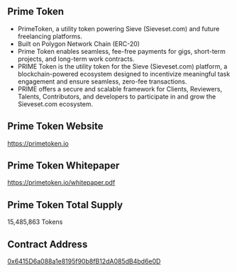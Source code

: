 ## Prime Token
- PrimeToken, a utility token powering Sieve (Sieveset.com) and future freelancing platforms.
- Built on Polygon Network Chain (ERC-20)
- Prime Token enables seamless, fee-free payments for gigs, short-term projects, and long-term work contracts.
- PRIME Token is the utility token for the Sieve (Sieveset.com) platform, a blockchain-powered ecosystem designed to incentivize meaningful task engagement and ensure seamless, zero-fee transactions. 
- PRIME offers a secure and scalable framework for Clients, Reviewers, Talents, Contributors, and developers to participate in and grow the Sieveset.com ecosystem.

## Prime Token Website
https://primetoken.io

## Prime Token Whitepaper
https://primetoken.io/whitepaper.pdf

## Prime Token Total Supply 
15,485,863 Tokens

## Contract Address
[0x6415D6a088a1e8195f90b8fB12dA085dB4bd6e0D](https://polygonscan.com/token/0x6415d6a088a1e8195f90b8fb12da085db4bd6e0d)
